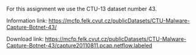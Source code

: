 For this assignment we use the CTU-13 dataset number 43.

Information link:
https://mcfp.felk.cvut.cz/publicDatasets/CTU-Malware-Capture-Botnet-43/

Download link:
https://mcfp.felk.cvut.cz/publicDatasets/CTU-Malware-Capture-Botnet-43/capture20110811.pcap.netflow.labeled
